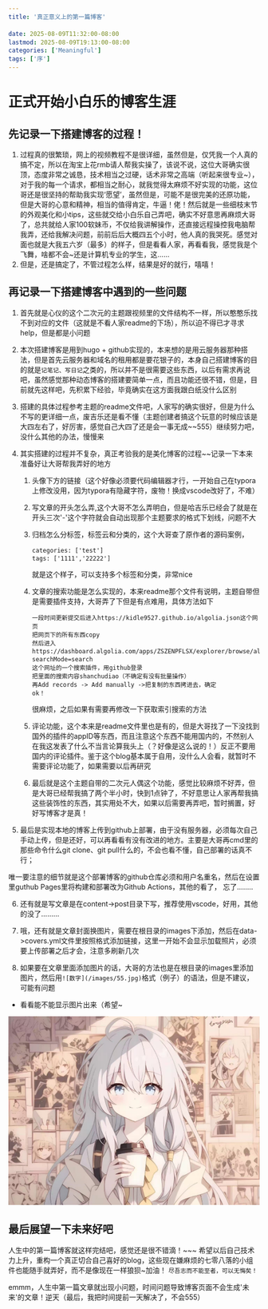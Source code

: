 ```yaml
---
title: '真正意义上的第一篇博客'

date: 2025-08-09T11:32:00-08:00
lastmod: 2025-08-09T19:13:00-08:00
categories: ['Meaningful']
tags: ['序']
---
```


# 正式开始小白乐的博客生涯

## 先记录一下搭建博客的过程！

1. 过程真的很繁琐，网上的视频教程不是很详细，虽然但是，仅凭我一个人真的搞不定，所以在淘宝上花rmb请人帮我实操了，该说不说，这位大哥确实很顶，态度非常之诚恳，技术相当之过硬，话术非常之高端（听起来很专业~），对于我的每一个请求，都相当之耐心，就我觉得太麻烦不好实现的功能，这位哥还是很坚持的帮助我实现‘愿望’，虽然但是，可能不是很完美的还原功能，但是大哥的心意和精神，相当的值得肯定，牛逼！佬！然后就是一些细枝末节的外观美化和小tips，这些就交给小白乐自己弄吧，确实不好意思再麻烦大哥了，总共就给人家100软妹币，不仅给我讲解操作，还直接远程操控我电脑帮我弄，还给我解决问题，前前后后大概四五个小时，他人真的我哭死。感觉对面也就是大我五六岁（最多）的样子，但是看看人家，再看看我，感觉我是个飞舞，啥都不会~还是计算机专业的学生，这......
2. 但是，还是搞定了，不管过程怎么样，结果是好的就行，嘻嘻！

## 再记录一下搭建博客中遇到的一些问题

1. 首先就是心仪的这个二次元的主题跟视频里的文件结构不一样，所以憨憨乐找不到对应的文件（这就是不看人家readme的下场），所以迫不得已才寻求help，但是都是小问题

2. 本次搭建博客是用到hugo + github实现的，本来想的是用云服务器那种搭法，但是首先云服务器和域名的租用都是要花银子的，本身自己搭建博客的目的就是``记笔记、写日记``之类的，所以并不是很需要这些东西，以后有需求再说吧，虽然感觉那种动态博客的搭建要简单一点，而且功能还很不错，但是，目前就先这样吧，先积累下经验，毕竟确实在这方面我跟白纸没什么区别

3. 搭建的具体过程参考主题的readme文件吧，人家写的确实很好，但是为什么不写的更详细一点，废吉乐还是看不懂（主题创建者搞这个玩意的时候应该是大四左右了，好厉害，感觉自己大四了还是会一事无成~~555）继续努力吧，没什么其他的办法，慢慢来

4. 其实搭建的过程并不复杂，真正考验我的是美化博客的过程~~记录一下本来准备好让大哥帮我弄好的地方

     1. 头像下方的链接（这个好像必须要代码编辑器才行，一开始自己在typora上修改没用，因为typora有隐藏字符，废物！换成vscode改好了，不难）

     2. 写文章的开头怎么弄,这个大哥不怎么弄明白，但是哈吉乐已经会了就是在开头三次'-'这个字符就会自动出现那个主题要求的格式下划线，问题不大

     3. 归档怎么分标签，标签云和分类的，这个大哥查了原作者的源码案例，

        ```
        categories: ['test']
        tags: ['1111','22222']
        ```

        就是这个样子，可以支持多个标签和分类，非常nice

     4. 文章的搜索功能是怎么实现的，本来readme那个文件有说明，主题自带但是需要插件支持，大哥弄了下但是有点难用，具体方法如下

        ```
        一段时间更新提交后进入https://kidle9527.github.io/algolia.json这个网页
        把网页下的所有东西copy
        然后进入https://dashboard.algolia.com/apps/ZSZENPFLSX/explorer/browse/algolia_movie_sample_dataset?searchMode=search
        这个网址的一个搜索插件，用github登录
        把里面的搜索内容shanchudiao（不确定有没有批量操作）
        再Add records -> Add manually ->把复制的东西拷进去，确定
        ok！
        ```

        很麻烦，之后如果有需要再修改一下获取索引搜索的方法

     5. 评论功能，这个本来是readme文件里也是有的，但是大哥找了一下没找到国外的插件的appID等东西，而且注意这个东西不能用国内的，不然别人在我这发表了什么不当言论算我头上（？好像是这么说的！）反正不要用国内的评论插件。鉴于这个blog基本属于自用，没什么人会看，就暂时不需要评论功能了，如果需要以后再研究

     6. 最后就是这个主题自带的二次元人偶这个功能，感觉比较麻烦不好弄，但是大哥已经帮我搞了两个半小时，快到1点钟了，不好意思让人家再帮我搞这些装饰性的东西，其实用处不大，如果以后需要再弄吧，暂时搁置，好好写博客才是真！

5.  最后是实现本地的博客上传到github上部署，由于没有服务器，必须每次自己手动上传，但是还好，可以再看看有没有改进的地方。主要是大哥再cmd里的那些命令什么git clone、git pull什么的，不会也看不懂，自己部署的话真不行；

   唯一要注意的细节就是这个部署博客的github仓库必须和用户名重名，然后在设置里guthub Pages里将构建和部署改为Github Actions，其他的看了， 忘了........

6. 还有就是写文章是在content->post目录下写，推荐使用vscode，好用，其他的没了.........

7. 哦，还有就是文章封面换图片，需要在根目录的images下添加，然后在data->covers.yml文件里按照格式添加链接，这里一开始不会显示加载照片，必须要上传部署之后才会，注意多刷新几次

8. 如果要在文章里面添加图片的话，大哥的方法也是在根目录的images里添加图片，然后用``![数字](/images/55.jpg)``格式（例子）的语法，但是不建议，可能有问题

* 看看能不能显示图片出来（希望~

 ![00](/images/55.jpg)

## 最后展望一下未来好吧
   人生中的第一篇博客就这样完结吧，感觉还是很不错滴！~~~
希望以后自己技术力上升，重构一个真正切合自己喜好的blog，这些现在嫌麻烦的七零八落的小组件也能随手就弄好，而不是像现在一样狼狈~加油！
   ``尽吾志而不能至者，可以无悔矣！``

emmm，人生中第一篇文章就出现小问题，时间问题导致博客页面不会生成'未来'的文章！逆天（最后，我把时间提前一天解决了，不会555）
